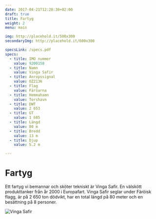 ```yaml
---
date: 2017-04-21T12:28:30+02:00
draft: true
title: Fartyg
weight: 2
menu: main

img: http://placehold.it/500x300
secondaryImg: http://placehold.it/600x300

specsLink: /specs.pdf
specs:
  - title: IMO nummer
    value: 9200158
  - title: Namn
    value: Vinga Safir
  - title: Anropssignal
    value: OZ2136
  - title: Flag
    value: Färöarna
  - title: Hemmahamn
    value: Torshavn
  - title: DWT
    value: 2 653
  - title: GT
    value: 1 685
  - title: Längd
    value: 80 m
  - title: Bredd
    value: 13 m
  - title: Djup
    value: 5.2 m

---
```


# Fartyg

Ett fartyg vi bemannar och sköter tekniskt är Vinga Safir. En välskött produkttanker från år 2000 i Europafart. Vinga Safir seglar under Färöisk flagg, är på 2 650 ton dödvikt, har en total längd på 80 meter och en besättning på 8 personer.

![Vinga Safir](/assets/img/vinga-safir-1.jpg)
